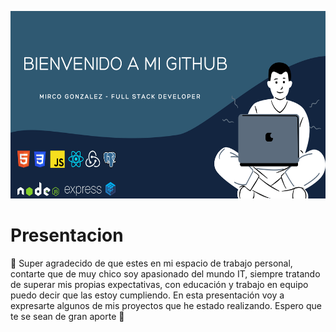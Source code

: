 <p align="center">
  <img height="300" src="./portada.png" />
</p>


# Presentacion
:wave: Super agradecido de que estes en mi espacio de trabajo personal, contarte que de muy chico soy apasionado del mundo IT, siempre tratando de superar mis propias expectativas, con educación y trabajo en equipo puedo decir que las estoy cumpliendo. En esta presentación voy a expresarte algunos de mis proyectos que he estado realizando. Espero que te se sean de gran aporte :100:  
